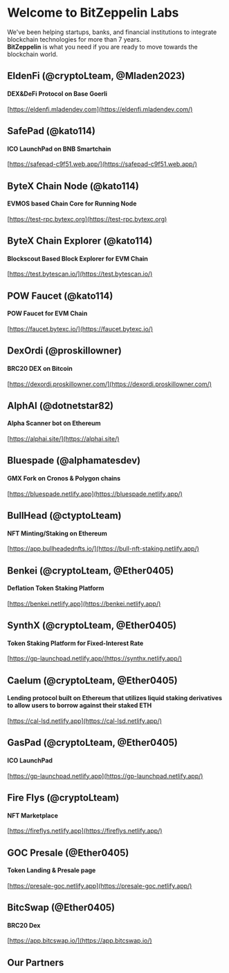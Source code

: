 # Welcome to BitZeppelin Labs

We've been helping startups, banks, and financial institutions to integrate blockchain technologies for more than 7 years. <br />
**BitZeppelin** is what you need if you are ready to move towards the blockchain world. <br />

## EldenFi **(@cryptoLteam, @Mladen2023)**
#### DEX&DeFi Protocol on Base Goerli
[https://eldenfi.mladendev.com](https://eldenfi.mladendev.com/) <br />

## SafePad **(@kato114)**
#### ICO LaunchPad on BNB Smartchain
[https://safepad-c9f51.web.app/](https://safepad-c9f51.web.app/) <br />

## ByteX Chain Node **(@kato114)**
#### EVMOS based Chain Core for Running Node
[https://test-rpc.bytexc.org](https://test-rpc.bytexc.org) <br />

## ByteX Chain Explorer **(@kato114)**
#### Blockscout Based Block Explorer for EVM Chain
[https://test.bytescan.io/](https://test.bytescan.io/) <br />

## POW Faucet **(@kato114)**
#### POW Faucet for EVM Chain
[https://faucet.bytexc.io/](https://faucet.bytexc.io/) <br />

## DexOrdi **(@proskillowner)**
#### BRC20 DEX on Bitcoin
[https://dexordi.proskillowner.com/](https://dexordi.proskillowner.com/)

## AlphAI **(@dotnetstar82)**
#### Alpha Scanner bot on Ethereum
[https://alphai.site/](https://alphai.site/)

## Bluespade **(@alphamatesdev)**
#### GMX Fork on Cronos & Polygon chains
[https://bluespade.netlify.app](https://bluespade.netlify.app/) <br />

## BullHead **(@ctyptoLteam)**
#### NFT Minting/Staking on Ethereum
[https://app.bullheadednfts.io/](https://bull-nft-staking.netlify.app/) <br />

## Benkei **(@cryptoLteam, @Ether0405)**
#### Deflation Token Staking Platform
[https://benkei.netlify.app](https://benkei.netlify.app/) <br />

## SynthX **(@cryptoLteam, @Ether0405)**
#### Token Staking Platform for Fixed-Interest Rate
[https://gp-launchpad.netlify.app/(https://synthx.netlify.app/) <br />

## Caelum **(@cryptoLteam, @Ether0405)**
#### Lending protocol built on Ethereum that utilizes liquid staking derivatives to allow users to borrow against their staked ETH
[https://cal-lsd.netlify.app](https://cal-lsd.netlify.app/) <br />

## GasPad **(@cryptoLteam, @Ether0405)**
#### ICO LaunchPad
[https://gp-launchpad.netlify.app](https://gp-launchpad.netlify.app/) <br />

## Fire Flys **(@cryptoLteam)**
#### NFT Marketplace
[https://fireflys.netlify.app](https://fireflys.netlify.app/) <br />

## GOC Presale **(@Ether0405)**
#### Token Landing & Presale page
[https://presale-goc.netlify.app](https://presale-goc.netlify.app/) <br />

## BitcSwap **(@Ether0405)**
#### BRC20 Dex
[https://app.bitcswap.io/](https://app.bitcswap.io/) <br />


## Our Partners
